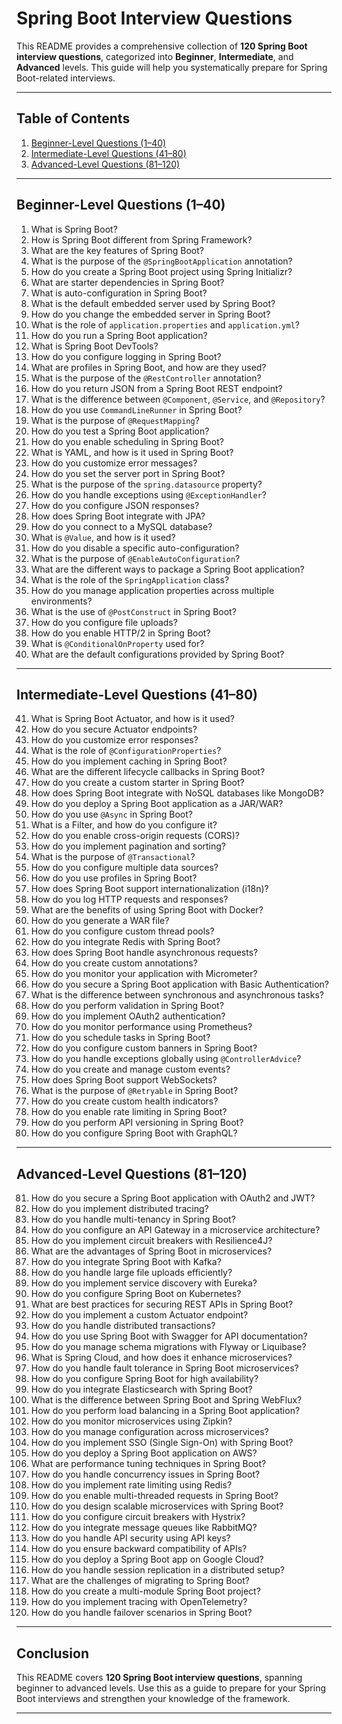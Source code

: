 # Spring Boot Interview Questions

This README provides a comprehensive collection of **120 Spring Boot interview questions**, categorized into **Beginner**, **Intermediate**, and **Advanced** levels. This guide will help you systematically prepare for Spring Boot-related interviews.

---

## Table of Contents
1. [Beginner-Level Questions (1–40)](#beginner-level-questions-1-40)
2. [Intermediate-Level Questions (41–80)](#intermediate-level-questions-41-80)
3. [Advanced-Level Questions (81–120)](#advanced-level-questions-81-120)

---

## Beginner-Level Questions (1–40)

1. What is Spring Boot?
2. How is Spring Boot different from Spring Framework?
3. What are the key features of Spring Boot?
4. What is the purpose of the `@SpringBootApplication` annotation?
5. How do you create a Spring Boot project using Spring Initializr?
6. What are starter dependencies in Spring Boot?
7. What is auto-configuration in Spring Boot?
8. What is the default embedded server used by Spring Boot?
9. How do you change the embedded server in Spring Boot?
10. What is the role of `application.properties` and `application.yml`?
11. How do you run a Spring Boot application?
12. What is Spring Boot DevTools?
13. How do you configure logging in Spring Boot?
14. What are profiles in Spring Boot, and how are they used?
15. What is the purpose of the `@RestController` annotation?
16. How do you return JSON from a Spring Boot REST endpoint?
17. What is the difference between `@Component`, `@Service`, and `@Repository`?
18. How do you use `CommandLineRunner` in Spring Boot?
19. What is the purpose of `@RequestMapping`?
20. How do you test a Spring Boot application?
21. How do you enable scheduling in Spring Boot?
22. What is YAML, and how is it used in Spring Boot?
23. How do you customize error messages?
24. How do you set the server port in Spring Boot?
25. What is the purpose of the `spring.datasource` property?
26. How do you handle exceptions using `@ExceptionHandler`?
27. How do you configure JSON responses?
28. How does Spring Boot integrate with JPA?
29. How do you connect to a MySQL database?
30. What is `@Value`, and how is it used?
31. How do you disable a specific auto-configuration?
32. What is the purpose of `@EnableAutoConfiguration`?
33. What are the different ways to package a Spring Boot application?
34. What is the role of the `SpringApplication` class?
35. How do you manage application properties across multiple environments?
36. What is the use of `@PostConstruct` in Spring Boot?
37. How do you configure file uploads?
38. How do you enable HTTP/2 in Spring Boot?
39. What is `@ConditionalOnProperty` used for?
40. What are the default configurations provided by Spring Boot?

---

## Intermediate-Level Questions (41–80)

41. What is Spring Boot Actuator, and how is it used?
42. How do you secure Actuator endpoints?
43. How do you customize error responses?
44. What is the role of `@ConfigurationProperties`?
45. How do you implement caching in Spring Boot?
46. What are the different lifecycle callbacks in Spring Boot?
47. How do you create a custom starter in Spring Boot?
48. How does Spring Boot integrate with NoSQL databases like MongoDB?
49. How do you deploy a Spring Boot application as a JAR/WAR?
50. How do you use `@Async` in Spring Boot?
51. What is a Filter, and how do you configure it?
52. How do you enable cross-origin requests (CORS)?
53. How do you implement pagination and sorting?
54. What is the purpose of `@Transactional`?
55. How do you configure multiple data sources?
56. How do you use profiles in Spring Boot?
57. How does Spring Boot support internationalization (i18n)?
58. How do you log HTTP requests and responses?
59. What are the benefits of using Spring Boot with Docker?
60. How do you generate a WAR file?
61. How do you configure custom thread pools?
62. How do you integrate Redis with Spring Boot?
63. How does Spring Boot handle asynchronous requests?
64. How do you create custom annotations?
65. How do you monitor your application with Micrometer?
66. How do you secure a Spring Boot application with Basic Authentication?
67. What is the difference between synchronous and asynchronous tasks?
68. How do you perform validation in Spring Boot?
69. How do you implement OAuth2 authentication?
70. How do you monitor performance using Prometheus?
71. How do you schedule tasks in Spring Boot?
72. How do you configure custom banners in Spring Boot?
73. How do you handle exceptions globally using `@ControllerAdvice`?
74. How do you create and manage custom events?
75. How does Spring Boot support WebSockets?
76. What is the purpose of `@Retryable` in Spring Boot?
77. How do you create custom health indicators?
78. How do you enable rate limiting in Spring Boot?
79. How do you perform API versioning in Spring Boot?
80. How do you configure Spring Boot with GraphQL?

---

## Advanced-Level Questions (81–120)

81. How do you secure a Spring Boot application with OAuth2 and JWT?
82. How do you implement distributed tracing?
83. How do you handle multi-tenancy in Spring Boot?
84. How do you configure an API Gateway in a microservice architecture?
85. How do you implement circuit breakers with Resilience4J?
86. What are the advantages of Spring Boot in microservices?
87. How do you integrate Spring Boot with Kafka?
88. How do you handle large file uploads efficiently?
89. How do you implement service discovery with Eureka?
90. How do you configure Spring Boot on Kubernetes?
91. What are best practices for securing REST APIs in Spring Boot?
92. How do you implement a custom Actuator endpoint?
93. How do you handle distributed transactions?
94. How do you use Spring Boot with Swagger for API documentation?
95. How do you manage schema migrations with Flyway or Liquibase?
96. What is Spring Cloud, and how does it enhance microservices?
97. How do you handle fault tolerance in Spring Boot microservices?
98. How do you configure Spring Boot for high availability?
99. How do you integrate Elasticsearch with Spring Boot?
100. What is the difference between Spring Boot and Spring WebFlux?
101. How do you perform load balancing in a Spring Boot application?
102. How do you monitor microservices using Zipkin?
103. How do you manage configuration across microservices?
104. How do you implement SSO (Single Sign-On) with Spring Boot?
105. How do you deploy a Spring Boot application on AWS?
106. What are performance tuning techniques in Spring Boot?
107. How do you handle concurrency issues in Spring Boot?
108. How do you implement rate limiting using Redis?
109. How do you enable multi-threaded requests in Spring Boot?
110. How do you design scalable microservices with Spring Boot?
111. How do you configure circuit breakers with Hystrix?
112. How do you integrate message queues like RabbitMQ?
113. How do you handle API security using API keys?
114. How do you ensure backward compatibility of APIs?
115. How do you deploy a Spring Boot app on Google Cloud?
116. How do you handle session replication in a distributed setup?
117. What are the challenges of migrating to Spring Boot?
118. How do you create a multi-module Spring Boot project?
119. How do you implement tracing with OpenTelemetry?
120. How do you handle failover scenarios in Spring Boot?

---

## Conclusion

This README covers **120 Spring Boot interview questions**, spanning beginner to advanced levels. Use this as a guide to prepare for your Spring Boot interviews and strengthen your knowledge of the framework.

---


